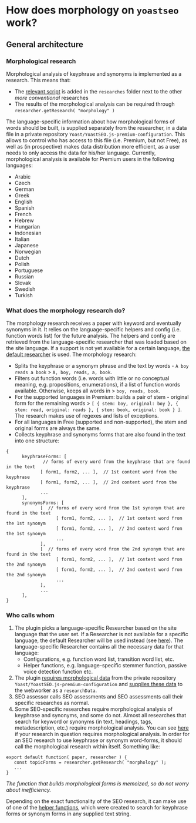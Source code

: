 # How does morphology on `yoastseo` work?
## General architecture
### Morphological research
Morphological analysis of keyphrase and synonyms is implemented as a research. This means that:

* The [relevant script](https://github.com/Yoast/wordpress-seo/blob/trunk/packages/yoastseo/src/languageProcessing/researches/getWordForms.js) is added in the `researches` folder next to the other _more conventional_ researches
* The results of the morphological analysis can be required through `researcher.getResearch( "morphology" )`

The language-specific information about how morphological forms of words should be built, is supplied separately from the researcher, in a data file in a private repository `Yoast/YoastSEO.js-premium-configuration`. This allows to control who has access to this file (i.e. Premium, but not Free), as well as (in prospective) makes data distribution more efficient, as a user needs to only access the data for his/her language. Currently, morphological analysis is available for Premium users in the following languages:
* Arabic
* Czech
* German
* Greek
* English
* Spanish
* French
* Hebrew
* Hungarian
* Indonesian
* Italian
* Japanese
* Norwegian
* Dutch
* Polish
* Portuguese
* Russian
* Slovak
* Swedish
* Turkish

### What does the morphology research do?
The morphology research receives a paper with keyword and eventually synonyms in it. It relies on the language-specific helpers and config (i.e. function words list) for the future analysis. The helpers and config are retrieved from the language-specific researcher that was loaded based on the site language. If a support is not yet available for a certain language, [the default researcher](https://github.com/Yoast/wordpress-seo/blob/trunk/packages/yoastseo/src/languageProcessing/languages/_default/Researcher.js) is used.
The morphology research:

* Splits the keyphrase or a synonym phrase and the text by words - `A boy reads a book` > `A, boy, reads, a, book`.
* Filters out function words (i.e. words with little or no conceptual meaning, e.g. propositions, enumerations), if a list of function words available. Otherwise, keeps all words in > `boy, reads, book`.
* For the supported languages in Premium: builds a pair of stem - original form for the remaining words > `[ { stem: boy, original: boy }, { stem: read, original: reads }, { stem: book, original: book } ]`. The research makes use of regexes and lists of exceptions.
* For all languages in Free (supported and non-supported), the stem and original forms are always the same.
* Collects keyphrase and synonyms forms that are also found in the text into one structure:
````
{
      keyphraseForms: [
              // forms of every word from the keyphrase that are found in the text
             [ form1, form2, ... ],  // 1st content word from the keyphrase
             [ form1, form2, ... ],  // 2nd content word from the keyphrase
             ...
      ],
      synonymsForms: [
             [  // forms of every word from the 1st synonym that are found in the text
                   [ form1, form2, ... ],  // 1st content word from the 1st synonym
                   [ form1, form2, ... ],  // 2nd content word from the 1st synonym
                   ...
             ],
             [  // forms of every word from the 2nd synonym that are found in the text
                   [ form1, form2, ... ],  // 1st content word from the 2nd synonym
                   [ form1, form2, ... ],  // 2nd content word from the 2nd synonym
                   ...
             ],
             ...
      ],
}
````
### Who calls whom
1. The plugin picks a language-specific Researcher based on the site language that the user set. If a Researcher is not available for a specific language, the default Researcher will be used instead (see [here](https://github.com/Yoast/wordpress-seo/blob/81b13cd9eba09d82e0f0b6262b716aa288e5cc29/src/helpers/language-helper.php#L46)). The language-specific Researcher contains all the necessary data for that language:
   * Configurations, e.g. function word list, transition word list, etc.
   * Helper functions, e.g. language-specific stemmer function, passive voice detection function etc.
2. The plugin [requires morphological data](https://github.com/Yoast/my-yoast/issues/1918) from the private repository `Yoast/YoastSEO.js-premium-configuration` and [supplies these data](https://github.com/Yoast/YoastSEO.js/issues/1809) to the webworker as a `researchData`.
3. SEO assessor calls SEO assessments and SEO assessments call their specific researches as normal.
4. Some SEO-specific researches require morphological analysis of keyphrase and synonyms, and some do not. Almost all researches that search for keyword or synonyms (in text, headings, tags, metadescription, etc.) require morphological analysis. You can see [here](https://github.com/Yoast/YoastSEO.js/issues/1558) if your research in question requires morphological analysis.
In order for an SEO research to use keyphrase or synonym word-forms, it should call the morphological research within itself. Something like:

````
export default function( paper, researcher ) {
   const topicForms = researcher.getResearch( "morphology" );
   ...
}
````
_The function that builds morphological forms is memoized, so do not worry about inefficiency._

Depending on the exact functionality of the SEO research, it can make use of one of the [helper functions](https://github.com/Yoast/wordpress-seo/blob/trunk/packages/yoastseo/src/languageProcessing/helpers/match/findKeywordFormsInString.js), which were created to search for keyphrase forms or synonym forms in any supplied text string.


